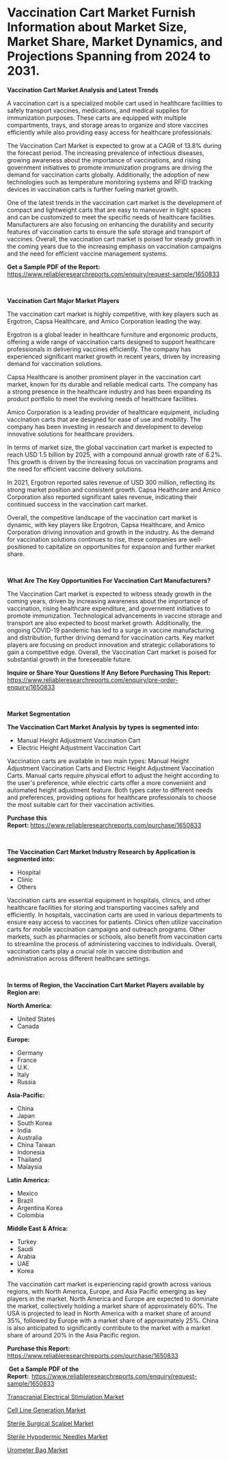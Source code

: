 <p><h1>Vaccination Cart Market Furnish Information about Market Size, Market Share, Market Dynamics, and Projections Spanning from 2024 to 2031.</h1></p><p><strong>Vaccination Cart Market Analysis and Latest Trends</strong></p>
<p><p>A vaccination cart is a specialized mobile cart used in healthcare facilities to safely transport vaccines, medications, and medical supplies for immunization purposes. These carts are equipped with multiple compartments, trays, and storage areas to organize and store vaccines efficiently while also providing easy access for healthcare professionals.</p><p>The Vaccination Cart Market is expected to grow at a CAGR of 13.8% during the forecast period. The increasing prevalence of infectious diseases, growing awareness about the importance of vaccinations, and rising government initiatives to promote immunization programs are driving the demand for vaccination carts globally. Additionally, the adoption of new technologies such as temperature monitoring systems and RFID tracking devices in vaccination carts is further fueling market growth.</p><p>One of the latest trends in the vaccination cart market is the development of compact and lightweight carts that are easy to maneuver in tight spaces and can be customized to meet the specific needs of healthcare facilities. Manufacturers are also focusing on enhancing the durability and security features of vaccination carts to ensure the safe storage and transport of vaccines. Overall, the vaccination cart market is poised for steady growth in the coming years due to the increasing emphasis on vaccination campaigns and the need for efficient vaccine management systems.</p></p>
<p><strong>Get a Sample PDF of the Report:&nbsp;</strong> <a href="https://www.reliableresearchreports.com/enquiry/request-sample/1650833">https://www.reliableresearchreports.com/enquiry/request-sample/1650833</a></p>
<p>&nbsp;</p>
<p><strong>Vaccination Cart Major Market Players</strong></p>
<p><p>The vaccination cart market is highly competitive, with key players such as Ergotron, Capsa Healthcare, and Amico Corporation leading the way. </p><p>Ergotron is a global leader in healthcare furniture and ergonomic products, offering a wide range of vaccination carts designed to support healthcare professionals in delivering vaccines efficiently. The company has experienced significant market growth in recent years, driven by increasing demand for vaccination solutions.</p><p>Capsa Healthcare is another prominent player in the vaccination cart market, known for its durable and reliable medical carts. The company has a strong presence in the healthcare industry and has been expanding its product portfolio to meet the evolving needs of healthcare facilities.</p><p>Amico Corporation is a leading provider of healthcare equipment, including vaccination carts that are designed for ease of use and mobility. The company has been investing in research and development to develop innovative solutions for healthcare providers.</p><p>In terms of market size, the global vaccination cart market is expected to reach USD 1.5 billion by 2025, with a compound annual growth rate of 6.2%. This growth is driven by the increasing focus on vaccination programs and the need for efficient vaccine delivery solutions.</p><p>In 2021, Ergotron reported sales revenue of USD 300 million, reflecting its strong market position and consistent growth. Capsa Healthcare and Amico Corporation also reported significant sales revenue, indicating their continued success in the vaccination cart market.</p><p>Overall, the competitive landscape of the vaccination cart market is dynamic, with key players like Ergotron, Capsa Healthcare, and Amico Corporation driving innovation and growth in the industry. As the demand for vaccination solutions continues to rise, these companies are well-positioned to capitalize on opportunities for expansion and further market share.</p></p>
<p>&nbsp;</p>
<p><strong>What Are The Key Opportunities For Vaccination Cart Manufacturers?</strong></p>
<p><p>The Vaccination Cart market is expected to witness steady growth in the coming years, driven by increasing awareness about the importance of vaccination, rising healthcare expenditure, and government initiatives to promote immunization. Technological advancements in vaccine storage and transport are also expected to boost market growth. Additionally, the ongoing COVID-19 pandemic has led to a surge in vaccine manufacturing and distribution, further driving demand for vaccination carts. Key market players are focusing on product innovation and strategic collaborations to gain a competitive edge. Overall, the Vaccination Cart market is poised for substantial growth in the foreseeable future.</p></p>
<p><strong>Inquire or Share Your Questions If Any Before Purchasing This Report:</strong> <a href="https://www.reliableresearchreports.com/enquiry/pre-order-enquiry/1650833">https://www.reliableresearchreports.com/enquiry/pre-order-enquiry/1650833</a></p>
<p>&nbsp;</p>
<p><strong>Market Segmentation</strong></p>
<p><strong>The Vaccination Cart Market Analysis by types is segmented into:</strong></p>
<p><ul><li>Manual Height Adjustment Vaccination Cart</li><li>Electric Height Adjustment Vaccination Cart</li></ul></p>
<p><p>Vaccination carts are available in two main types: Manual Height Adjustment Vaccination Carts and Electric Height Adjustment Vaccination Carts. Manual carts require physical effort to adjust the height according to the user's preference, while electric carts offer a more convenient and automated height adjustment feature. Both types cater to different needs and preferences, providing options for healthcare professionals to choose the most suitable cart for their vaccination activities.</p></p>
<p><strong>Purchase this Report:&nbsp;</strong><a href="https://www.reliableresearchreports.com/purchase/1650833">https://www.reliableresearchreports.com/purchase/1650833</a></p>
<p>&nbsp;</p>
<p><strong>The Vaccination Cart Market Industry Research by Application is segmented into:</strong></p>
<p><ul><li>Hospital</li><li>Clinic</li><li>Others</li></ul></p>
<p><p>Vaccination carts are essential equipment in hospitals, clinics, and other healthcare facilities for storing and transporting vaccines safely and efficiently. In hospitals, vaccination carts are used in various departments to ensure easy access to vaccines for patients. Clinics often utilize vaccination carts for mobile vaccination campaigns and outreach programs. Other markets, such as pharmacies or schools, also benefit from vaccination carts to streamline the process of administering vaccines to individuals. Overall, vaccination carts play a crucial role in vaccine distribution and administration across different healthcare settings.</p></p>
<p>&nbsp;</p>
<p><strong>In terms of Region, the Vaccination Cart Market Players available by Region are:</strong></p>
<p>
    <p> <strong> North America: </strong>
        <ul>
            <li>United States</li>
            <li>Canada</li>
        </ul>
        </p> 
    <p> <strong> Europe: </strong>
        <ul>
            <li>Germany</li>
            <li>France</li>
            <li>U.K.</li>
            <li>Italy</li>
            <li>Russia</li>
        </ul>
        </p> 
    <p> <strong> Asia-Pacific: </strong>
        <ul>
            <li>China</li>
            <li>Japan</li>
            <li>South Korea</li>
            <li>India</li>
            <li>Australia</li>
            <li>China Taiwan</li>
            <li>Indonesia</li>
            <li>Thailand</li>
            <li>Malaysia</li>
        </ul>
        </p> 
    <p> <strong> Latin America: </strong>
        <ul>
            <li>Mexico</li>
            <li>Brazil</li>
            <li>Argentina Korea</li>
            <li>Colombia</li>
        </ul>
        </p> 
    <p> <strong> Middle East & Africa: </strong>
        <ul>
            <li>Turkey</li>
            <li>Saudi</li>
            <li>Arabia</li>
            <li>UAE</li>
            <li>Korea</li>
        </ul>
    </p>
    </p>
<p><p>The vaccination cart market is experiencing rapid growth across various regions, with North America, Europe, and Asia Pacific emerging as key players in the market. North America and Europe are expected to dominate the market, collectively holding a market share of approximately 60%. The USA is projected to lead in North America with a market share of around 35%, followed by Europe with a market share of approximately 25%. China is also anticipated to significantly contribute to the market with a market share of around 20% in the Asia Pacific region.</p></p>
<p><strong>Purchase this Report: </strong><a href="https://www.reliableresearchreports.com/purchase/1650833">https://www.reliableresearchreports.com/purchase/1650833</a></p>
<p>&nbsp;<strong>Get a Sample PDF of the Report:&nbsp;&nbsp;</strong><a href="https://www.reliableresearchreports.com/enquiry/request-sample/1650833">https://www.reliableresearchreports.com/enquiry/request-sample/1650833</a></p>
<p><strong></strong></p>
<p><p><a href="https://medium.com/@soloncarter43/transcranial-electrical-stimulation-market-analysis-its-cagr-market-segmentation-and-global-54988ed4c5ad">Transcranial Electrical Stimulation Market</a></p><p><a href="https://medium.com/@soloncarter43/cell-line-generation-market-trends-forecast-and-competitive-analysis-to-2031-ee366ac24326">Cell Line Generation Market</a></p><p><a href="https://medium.com/@soloncarter43/sterile-surgical-scalpel-market-share-evolution-and-market-growth-trends-2024-2031-2e845c75597a">Sterile Surgical Scalpel Market</a></p><p><a href="https://medium.com/@soloncarter43/sterile-hypodermic-needles-market-insight-market-trends-growth-forecasted-from-2024-to-2031-b54d5316f8dc">Sterile Hypodermic Needles Market</a></p><p><a href="https://medium.com/@soloncarter43/urometer-bag-market-trends-and-market-analysis-forecasted-for-period-2024-2031-325cef73469e">Urometer Bag Market</a></p></p>